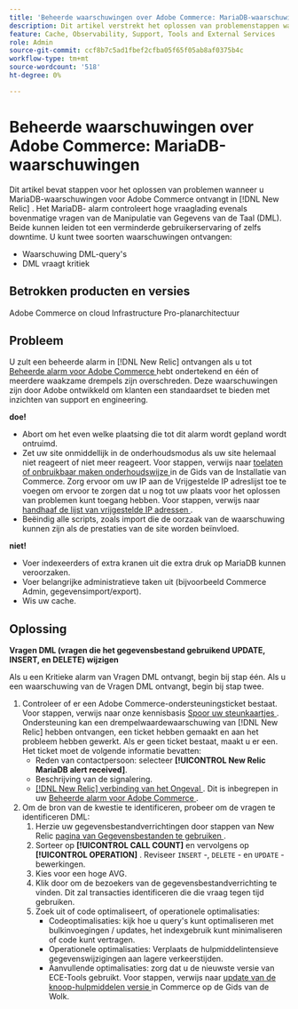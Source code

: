 ```yaml
---
title: 'Beheerde waarschuwingen over Adobe Commerce: MariaDB-waarschuwingen'
description: Dit artikel verstrekt het oplossen van problemenstappen wanneer u waarschuwingen MariaDB voor Adobe Commerce in  [!DNL New Relic] ontvangt. Het MariaDB- alarm controleert hoge vraaglading evenals bovenmatige vragen van de Manipulatie van Gegevens van de Taal (DML). Beide kunnen leiden tot een verminderde gebruikerservaring of zelfs downtime. U kunt twee soorten waarschuwingen ontvangen.
feature: Cache, Observability, Support, Tools and External Services
role: Admin
source-git-commit: ccf8b7c5ad1fbef2cfba05f65f05ab8af0375b4c
workflow-type: tm+mt
source-wordcount: '518'
ht-degree: 0%

---
```



# Beheerde waarschuwingen over Adobe Commerce: MariaDB-waarschuwingen

Dit artikel bevat stappen voor het oplossen van problemen wanneer u MariaDB-waarschuwingen voor Adobe Commerce ontvangt in [!DNL New Relic] . Het MariaDB- alarm controleert hoge vraaglading evenals bovenmatige vragen van de Manipulatie van Gegevens van de Taal (DML). Beide kunnen leiden tot een verminderde gebruikerservaring of zelfs downtime. U kunt twee soorten waarschuwingen ontvangen:

* Waarschuwing DML-query&#39;s
* DML vraagt kritiek

## Betrokken producten en versies

Adobe Commerce on cloud Infrastructure Pro-planarchitectuur

## Probleem

U zult een beheerde alarm in [!DNL New Relic] ontvangen als u tot [ Beheerde alarm voor Adobe Commerce ](managed-alerts-for-magento-commerce.md) hebt ondertekend en één of meerdere waakzame drempels zijn overschreden. Deze waarschuwingen zijn door Adobe ontwikkeld om klanten een standaardset te bieden met inzichten van support en engineering.

**doe!**

* Abort om het even welke plaatsing die tot dit alarm wordt gepland wordt ontruimd.
* Zet uw site onmiddellijk in de onderhoudsmodus als uw site helemaal niet reageert of niet meer reageert. Voor stappen, verwijs naar [ toelaten of onbruikbaar maken onderhoudswijze ](https://experienceleague.adobe.com/en/docs/commerce-operations/installation-guide/tutorials/maintenance-mode) in de Gids van de Installatie van Commerce. Zorg ervoor om uw IP aan de Vrijgestelde IP adreslijst toe te voegen om ervoor te zorgen dat u nog tot uw plaats voor het oplossen van problemen kunt toegang hebben. Voor stappen, verwijs naar [ handhaaf de lijst van vrijgestelde IP adressen ](https://experienceleague.adobe.com/en/docs/commerce-operations/installation-guide/tutorials/maintenance-mode#maintain-the-list-of-exempt-ip-addresses).
* Beëindig alle scripts, zoals import die de oorzaak van de waarschuwing kunnen zijn als de prestaties van de site worden beïnvloed.

**niet!**

* Voer indexeerders of extra kranen uit die extra druk op MariaDB kunnen veroorzaken.
* Voer belangrijke administratieve taken uit (bijvoorbeeld Commerce Admin, gegevensimport/export).
* Wis uw cache.

## Oplossing

**Vragen DML (vragen die het gegevensbestand gebruikend UPDATE, INSERT, en DELETE) wijzigen**

Als u een Kritieke alarm van Vragen DML ontvangt, begin bij stap één. Als u een waarschuwing van de Vragen DML ontvangt, begin bij stap twee.

1. Controleer of er een Adobe Commerce-ondersteuningsticket bestaat. Voor stappen, verwijs naar onze kennisbasis [ Spoor uw steunkaartjes ](https://experienceleague.adobe.com/en/docs/commerce-knowledge-base/kb/help-center-guide/magento-help-center-user-guide#track-support-case). Ondersteuning kan een drempelwaardewaarschuwing van [!DNL New Relic] hebben ontvangen, een ticket hebben gemaakt en aan het probleem hebben gewerkt. Als er geen ticket bestaat, maakt u er een. Het ticket moet de volgende informatie bevatten:
   * Reden van contactpersoon: selecteer **[!UICONTROL New Relic MariaDB alert received]**.
   * Beschrijving van de signalering.
   * [[!DNL New Relic]  verbinding van het Ongeval ](https://docs.newrelic.com/docs/alerts-applied-intelligence/new-relic-alerts/alert-incidents/view-violation-event-details-incidents). Dit is inbegrepen in uw [ Beheerde alarm voor Adobe Commerce ](managed-alerts-for-magento-commerce.md).
1. Om de bron van de kwestie te identificeren, probeer om de vragen te identificeren DML:
   1. Herzie uw gegevensbestandverrichtingen door stappen van New Relic [ pagina van Gegevensbestanden te gebruiken ](https://docs.newrelic.com/docs/apm/apm-ui-pages/monitoring/databases-page-view-operations-throughput-response-time).
   1. Sorteer op **[!UICONTROL CALL COUNT]** en vervolgens op **[!UICONTROL OPERATION]** . Reviseer `INSERT` -, `DELETE` - en `UPDATE` -bewerkingen.
   1. Kies voor een hoge AVG.
   1. Klik door om de bezoekers van de gegevensbestandverrichting te vinden. Dit zal transacties identificeren die die vraag tegen tijd gebruiken.
   1. Zoek uit of code optimaliseert, of operationele optimalisaties:
      * Codeoptimalisaties: kijk hoe u query&#39;s kunt optimaliseren met bulkinvoegingen / updates, het indexgebruik kunt minimaliseren of code kunt vertragen.
      * Operationele optimalisaties: Verplaats de hulpmiddelintensieve gegevenswijzigingen aan lagere verkeerstijden.
      * Aanvullende optimalisaties: zorg dat u de nieuwste versie van ECE-Tools gebruikt. Voor stappen, verwijs naar [ update van de knoop-hulpmiddelen versie ](https://experienceleague.adobe.com/en/docs/commerce-on-cloud/user-guide/dev-tools/ece-tools/update-package) in Commerce op de Gids van de Wolk.
